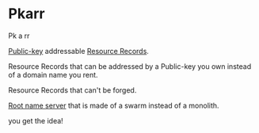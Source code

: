 # Pkarr

Pk a rr

[Public-key](https://en.wikipedia.org/wiki/Public-key_cryptography) addressable [Resource Records](https://en.wikipedia.org/wiki/Domain_Name_System#Resource_records).

Resource Records that can be addressed by a Public-key you own instead of a domain name you rent.

Resource Records that can't be forged.

[Root name server](https://en.wikipedia.org/wiki/Root_name_server) that is made of a swarm instead of a monolith.

you get the idea!
